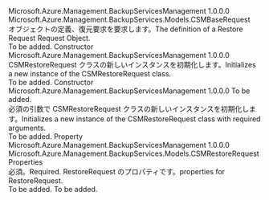<Type Name="CSMRestoreRequest" FullName="Microsoft.Azure.Management.BackupServices.Models.CSMRestoreRequest">
  <TypeSignature Language="C#" Value="public class CSMRestoreRequest : Microsoft.Azure.Management.BackupServices.Models.CSMBaseRequest" />
  <TypeSignature Language="ILAsm" Value=".class public auto ansi beforefieldinit CSMRestoreRequest extends Microsoft.Azure.Management.BackupServices.Models.CSMBaseRequest" />
  <TypeSignature Language="DocId" Value="T:Microsoft.Azure.Management.BackupServices.Models.CSMRestoreRequest" />
  <TypeSignature Language="VB.NET" Value="Public Class CSMRestoreRequest&#xA;Inherits CSMBaseRequest" />
  <TypeSignature Language="F#" Value="type CSMRestoreRequest = class&#xA;    inherit CSMBaseRequest" />
  <AssemblyInfo>
    <AssemblyName>Microsoft.Azure.Management.BackupServicesManagement</AssemblyName>
    <AssemblyVersion>1.0.0.0</AssemblyVersion>
  </AssemblyInfo>
  <Base>
    <BaseTypeName>Microsoft.Azure.Management.BackupServices.Models.CSMBaseRequest</BaseTypeName>
  </Base>
  <Interfaces />
  <Docs>
    <summary>
            <span data-ttu-id="28421-101">オブジェクトの定義、復元要求を要求します。</span><span class="sxs-lookup"><span data-stu-id="28421-101">The definition of a Restore Request Request Object.</span></span>
            </summary>
    <remarks>To be added.</remarks>
  </Docs>
  <Members>
    <Member MemberName=".ctor">
      <MemberSignature Language="C#" Value="public CSMRestoreRequest ();" />
      <MemberSignature Language="ILAsm" Value=".method public hidebysig specialname rtspecialname instance void .ctor() cil managed" />
      <MemberSignature Language="DocId" Value="M:Microsoft.Azure.Management.BackupServices.Models.CSMRestoreRequest.#ctor" />
      <MemberSignature Language="VB.NET" Value="Public Sub New ()" />
      <MemberType>Constructor</MemberType>
      <AssemblyInfo>
        <AssemblyName>Microsoft.Azure.Management.BackupServicesManagement</AssemblyName>
        <AssemblyVersion>1.0.0.0</AssemblyVersion>
      </AssemblyInfo>
      <Parameters />
      <Docs>
        <summary>
            <span data-ttu-id="28421-102">CSMRestoreRequest クラスの新しいインスタンスを初期化します。</span><span class="sxs-lookup"><span data-stu-id="28421-102">Initializes a new instance of the CSMRestoreRequest class.</span></span>
            </summary>
        <remarks>To be added.</remarks>
      </Docs>
    </Member>
    <Member MemberName=".ctor">
      <MemberSignature Language="C#" Value="public CSMRestoreRequest (Microsoft.Azure.Management.BackupServices.Models.CSMRestoreRequestProperties properties);" />
      <MemberSignature Language="ILAsm" Value=".method public hidebysig specialname rtspecialname instance void .ctor(class Microsoft.Azure.Management.BackupServices.Models.CSMRestoreRequestProperties properties) cil managed" />
      <MemberSignature Language="DocId" Value="M:Microsoft.Azure.Management.BackupServices.Models.CSMRestoreRequest.#ctor(Microsoft.Azure.Management.BackupServices.Models.CSMRestoreRequestProperties)" />
      <MemberSignature Language="VB.NET" Value="Public Sub New (properties As CSMRestoreRequestProperties)" />
      <MemberSignature Language="F#" Value="new Microsoft.Azure.Management.BackupServices.Models.CSMRestoreRequest : Microsoft.Azure.Management.BackupServices.Models.CSMRestoreRequestProperties -&gt; Microsoft.Azure.Management.BackupServices.Models.CSMRestoreRequest" Usage="new Microsoft.Azure.Management.BackupServices.Models.CSMRestoreRequest properties" />
      <MemberType>Constructor</MemberType>
      <AssemblyInfo>
        <AssemblyName>Microsoft.Azure.Management.BackupServicesManagement</AssemblyName>
        <AssemblyVersion>1.0.0.0</AssemblyVersion>
      </AssemblyInfo>
      <Parameters>
        <Parameter Name="properties" Type="Microsoft.Azure.Management.BackupServices.Models.CSMRestoreRequestProperties" />
      </Parameters>
      <Docs>
        <param name="properties">To be added.</param>
        <summary>
            <span data-ttu-id="28421-103">必須の引数で CSMRestoreRequest クラスの新しいインスタンスを初期化します。</span><span class="sxs-lookup"><span data-stu-id="28421-103">Initializes a new instance of the CSMRestoreRequest class with required arguments.</span></span>
            </summary>
        <remarks>To be added.</remarks>
      </Docs>
    </Member>
    <Member MemberName="Properties">
      <MemberSignature Language="C#" Value="public Microsoft.Azure.Management.BackupServices.Models.CSMRestoreRequestProperties Properties { get; set; }" />
      <MemberSignature Language="ILAsm" Value=".property instance class Microsoft.Azure.Management.BackupServices.Models.CSMRestoreRequestProperties Properties" />
      <MemberSignature Language="DocId" Value="P:Microsoft.Azure.Management.BackupServices.Models.CSMRestoreRequest.Properties" />
      <MemberSignature Language="VB.NET" Value="Public Property Properties As CSMRestoreRequestProperties" />
      <MemberSignature Language="F#" Value="member this.Properties : Microsoft.Azure.Management.BackupServices.Models.CSMRestoreRequestProperties with get, set" Usage="Microsoft.Azure.Management.BackupServices.Models.CSMRestoreRequest.Properties" />
      <MemberType>Property</MemberType>
      <AssemblyInfo>
        <AssemblyName>Microsoft.Azure.Management.BackupServicesManagement</AssemblyName>
        <AssemblyVersion>1.0.0.0</AssemblyVersion>
      </AssemblyInfo>
      <ReturnValue>
        <ReturnType>Microsoft.Azure.Management.BackupServices.Models.CSMRestoreRequestProperties</ReturnType>
      </ReturnValue>
      <Docs>
        <summary>
            <span data-ttu-id="28421-104">必須。</span><span class="sxs-lookup"><span data-stu-id="28421-104">Required.</span></span> <span data-ttu-id="28421-105">RestoreRequest のプロパティです。</span><span class="sxs-lookup"><span data-stu-id="28421-105">properties for RestoreRequest.</span></span>
            </summary>
        <value>To be added.</value>
        <remarks>To be added.</remarks>
      </Docs>
    </Member>
  </Members>
</Type>